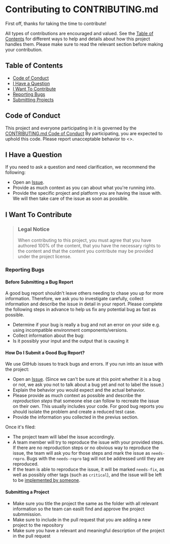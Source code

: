 # Contributing to CONTRIBUTING.md

First off, thanks for taking the time to contribute! 

All types of contributions are encouraged and valued. See the [Table of Contents](#table-of-contents) for different ways to help and details about how this project handles them. Please make sure to read the relevant section before making your contribution. 

## Table of Contents

- [Code of Conduct](#code-of-conduct)
- [I Have a Question](#i-have-a-question)
- [I Want To Contribute](#i-want-to-contribute)
- [Reporting Bugs](#reporting-bugs)
- [Submitting Projects](#submitting-a-Project)

## Code of Conduct

This project and everyone participating in it is governed by the
[CONTRIBUTING.md Code of Conduct]()
By participating, you are expected to uphold this code. Please report unacceptable behavior
to <>.


## I Have a Question

If you need to ask a question and need clarification, we recommend the following:

- Open an [Issue](/issues/new).
- Provide as much context as you can about what you're running into.
- Provide the specific project and platform you are having the issue with.
We will then take care of the issue as soon as possible.



## I Want To Contribute

> ### Legal Notice 
> When contributing to this project, you must agree that you have authored 100% of the content, that you have the necessary rights to the content and that the content you contribute may be provided under the project license.

### Reporting Bugs


#### Before Submitting a Bug Report

A good bug report shouldn't leave others needing to chase you up for more information. Therefore, we ask you to investigate carefully, collect information and describe the issue in detail in your report. Please complete the following steps in advance to help us fix any potential bug as fast as possible.

- Determine if your bug is really a bug and not an error on your side e.g. using incompatible environment components/versions.
- Collect information about the bug:
- Is it possibly your input and the output that is causing it
#### How Do I Submit a Good Bug Report?

We use GitHub issues to track bugs and errors. If you run into an issue with the project:

- Open an [Issue](/issues/new). (Since we can't be sure at this point whether it is a bug or not, we ask you not to talk about a bug yet and not to label the issue.)
- Explain the behavior you would expect and the actual behavior.
- Please provide as much context as possible and describe the *reproduction steps* that someone else can follow to recreate the issue on their own. This usually includes your code. For good bug reports you should isolate the problem and create a reduced test case.
- Provide the information you collected in the previus section.

Once it's filed:

- The project team will label the issue accordingly.
- A team member will try to reproduce the issue with your provided steps. If there are no reproduction steps or no obvious way to reproduce the issue, the team will ask you for those steps and mark the issue as `needs-repro`. Bugs with the `needs-repro` tag will not be addressed until they are reproduced.
- If the team is able to reproduce the issue, it will be marked `needs-fix`, as well as possibly other tags (such as `critical`), and the issue will be left to be [implemented by someone](#your-first-code-contribution).


#### Submitting a Project

- Make sure you title the project the same as the folder with all relevant information so the team can easilt find and approve the project submmission.
- Make sure to include in the pull request that you are adding a new project to the repository
- Make sure you have a relevant and meaningful description of the project in the pull request
